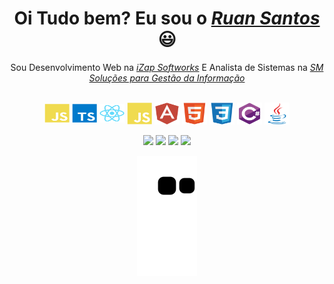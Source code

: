 <div>
    <h1 align="center">Oi Tudo bem? Eu sou o <a href="https://www.linkedin.com/in/edududuribeiro/"><i>Ruan Santos</i></a> 😃️</h1>
    <p align="center">Sou Desenvolvimento Web na <a href="https://izap.com.br"><i>iZap Softworks</i></a><span> E Analista de Sistemas na <a href="http://www.smsgi.com.br"><i>SM Soluções para Gestão da Informação</i></span>
    <a align="rigth"  href="https://www.youtube.com/channel/UCViaNBT0SIeiVnZSEEtIfjw?sub_confirmation=1" target="_blank">
    </a>
  </div>

  
  <div align="center" style="display: inline_block"><br>
  
   <img align="center" alt="Rafa-Js" height="30" width="40" src="https://raw.githubusercontent.com/devicons/devicon/master/icons/javascript/javascript-plain.svg">
  <img align="center" alt="Rafa-Ts" height="30" width="40" src="https://raw.githubusercontent.com/devicons/devicon/master/icons/typescript/typescript-plain.svg">
  <img align="center" alt="Rafa-React" height="30" width="40" src="https://raw.githubusercontent.com/devicons/devicon/master/icons/react/react-original.svg">
    <img align="center" alt="Js" height="35" width="40" src="https://raw.githubusercontent.com/devicons/devicon/master/icons/javascript/javascript-plain.svg">
    <img align="center" alt="Angular" height="35" width="40" src="https://raw.githubusercontent.com/devicons/devicon/master/icons/angularjs/angularjs-plain.svg">
    <img align="center" alt="HTML" height="35" width="40" src="https://raw.githubusercontent.com/devicons/devicon/master/icons/html5/html5-original.svg">
    <img align="center" alt="CSS" height="35" width="40" src="https://raw.githubusercontent.com/devicons/devicon/master/icons/css3/css3-original.svg">
    <img align="center" alt="Csharp" height="35" width="40" src="https://raw.githubusercontent.com/devicons/devicon/master/icons/csharp/csharp-original.svg">
    <img align="center" alt="Java" height="35" width="40" src="https://raw.githubusercontent.com/devicons/devicon/master/icons/java/java-original.svg">
    
   </div><br>
   
   <div align="center"> 
  <a href="https://instagram.com/ruaan_st" target="_blank"><img src="https://img.shields.io/badge/-Instagram-%23E4405F?style=for-the-badge&logo=instagram&logoColor=white" target="_blank"></a>
 <a href="https://discord.gg/aUVKzqgN" target="_blank"><img src="https://img.shields.io/badge/Discord-7289DA?style=for-the-badge&logo=discord&logoColor=white" target="_blank"></a> 
  <a href = "mailto:ruanst776@gmail.com"><img src="https://img.shields.io/badge/-Gmail-%23333?style=for-the-badge&logo=gmail&logoColor=white" target="_blank"></a>
  <a href="https://www.linkedin.com/in/ruan-santos-702671153/" target="_blank"><img src="https://img.shields.io/badge/-LinkedIn-%230077B5?style=for-the-badge&logo=linkedin&logoColor=white" target="_blank"></a> 
 
  ![Snake animation](https://github.com/rafaballerini/rafaballerini/blob/output/github-contribution-grid-snake.svg)
 
</div>

